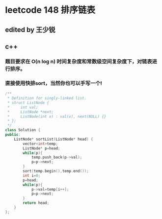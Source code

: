 # leetcode 148 排序链表
## edited by 王少锐
## c++


### 题目要求在 O(n log n) 时间复杂度和常数级空间复杂度下，对链表进行排序。
### 直接使用快排sort，当然你也可以手写一个!

```cpp
/**
 * Definition for singly-linked list.
 * struct ListNode {
 *     int val;
 *     ListNode *next;
 *     ListNode(int x) : val(x), next(NULL) {}
 * };
 */
class Solution {
public:
    ListNode* sortList(ListNode* head) {
        vector<int>temp;
        ListNode* p=head;
        while(p){
            temp.push_back(p->val);
            p=p->next;
        }
        sort(temp.begin(),temp.end());
        int i=0;
        p=head;
        while(p){
            p->val=temp[i++];
            p=p->next;
        }
        return head;
    }
};

```


